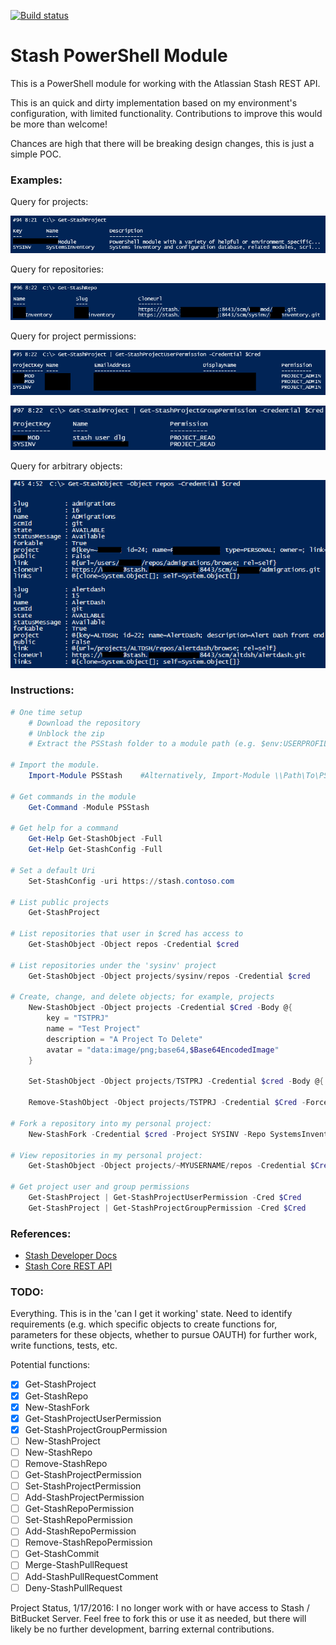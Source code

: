 [![Build status](https://ci.appveyor.com/api/projects/status/pq7kyu84crviig2q/branch/master?svg=true)](https://ci.appveyor.com/project/RamblingCookieMonster/psstash)

Stash PowerShell Module
=============

This is a PowerShell module for working with the Atlassian Stash REST API.

This is an quick and dirty implementation based on my environment's configuration, with limited functionality.  Contributions to improve this would be more than welcome!

Chances are high that there will be breaking design changes, this is just a simple POC.

### Examples:

Query for projects:

[![Public projects](/Media/Get-StashProject.png)](/Media/Get-StashProject.png)

Query for repositories:

[![Public projects](/Media/Get-StashRepo.png)](/Media/Get-StashRepo.png)

Query for project permissions:

[![Public projects](/Media/Get-StashProjectUserPermission.png)](/Media/Get-StashProjectUserPermission.png)

[![Public projects](/Media/Get-StashProjectGroupPermission.png)](/Media/Get-StashProjectGroupPermission.png)

Query for arbitrary objects:

![Objects](/Media/repos.png)



### Instructions:

```PowerShell
# One time setup
    # Download the repository
    # Unblock the zip
    # Extract the PSStash folder to a module path (e.g. $env:USERPROFILE\Documents\WindowsPowerShell\Modules\)

# Import the module.
    Import-Module PSStash    #Alternatively, Import-Module \\Path\To\PSStash

# Get commands in the module
    Get-Command -Module PSStash

# Get help for a command
    Get-Help Get-StashObject -Full
    Get-Help Get-StashConfig -Full

# Set a default Uri
    Set-StashConfig -uri https://stash.contoso.com

# List public projects
    Get-StashProject

# List repositories that user in $cred has access to
    Get-StashObject -Object repos -Credential $cred

# List repositories under the 'sysinv' project
    Get-StashObject -Object projects/sysinv/repos -Credential $cred

# Create, change, and delete objects; for example, projects
    New-StashObject -Object projects -Credential $Cred -Body @{
        key = "TSTPRJ"
        name = "Test Project"
        description = "A Project To Delete"
        avatar = "data:image/png;base64,$Base64EncodedImage"
    }

    Set-StashObject -Object projects/TSTPRJ -Credential $cred -Body @{ description = "MODIFIED DESCRIPTION!" } -Force

    Remove-StashObject -Object projects/TSTPRJ -Credential $Cred -Force

# Fork a repository into my personal project:
    New-StashFork -Credential $cred -Project SYSINV -Repo SystemsInventory

# View repositories in my personal project:
    Get-StashObject -Object projects/~MYUSERNAME/repos -Credential $Cred

# Get project user and group permissions
    Get-StashProject | Get-StashProjectUserPermission -Cred $Cred
    Get-StashProject | Get-StashProjectGroupPermission -Cred $Cred

```

### References:

* [Stash Developer Docs](https://developer.atlassian.com/stash/docs/latest/)
* [Stash Core REST API](https://developer.atlassian.com/static/rest/stash/3.9.2/stash-rest.html)

### TODO:

Everything. This is in the 'can I get it working' state. Need to identify requirements (e.g. which specific objects to create functions for, parameters for these objects, whether to pursue OAUTH) for further work, write functions, tests, etc.

Potential functions:

* [x] Get-StashProject
* [x] Get-StashRepo
* [x] New-StashFork
* [x] Get-StashProjectUserPermission
* [x] Get-StashProjectGroupPermission
* [ ] New-StashProject
* [ ] New-StashRepo
* [ ] Remove-StashRepo
* [ ] Get-StashProjectPermission
* [ ] Set-StashProjectPermission
* [ ] Add-StashProjectPermission
* [ ] Get-StashRepoPermission
* [ ] Set-StashRepoPermission
* [ ] Add-StashRepoPermission
* [ ] Remove-StashRepoPermission
* [ ] Get-StashCommit
* [ ] Merge-StashPullRequest
* [ ] Add-StashPullRequestComment
* [ ] Deny-StashPullRequest

Project Status, 1/17/2016: I no longer work with or have access to Stash / BitBucket Server. Feel free to fork this or use it as needed, but there will likely be no further development, barring external contributions.
